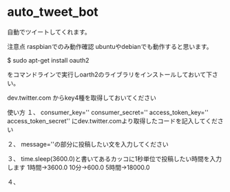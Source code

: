 # auto_tweet_bot
自動でツイートしてくれます。

注意点
raspbianでのみ動作確認
ubuntuやdebianでも動作すると思います。

$ sudo apt-get install oauth2

をコマンドラインで実行しoarth2のライブラリをインストールしておいて下さい。

dev.twitter.com
からkey4種を取得しておいてください

使い方
１、
consumer_key=''
consumer_secret=''
access_token_key=''
access_token_secret''
にdev.twitter.comより取得したコードを記入してください

２、
message=''の部分に投稿したい文を入力してください

３、
time.sleep(3600.0)と書いてあるカッコに1秒単位で投稿したい時間を入力します
1時間→3600.0
10分→600.0
5時間→18000.0

４、

